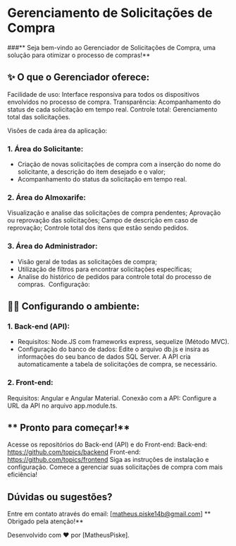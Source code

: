 # Gerenciamento de Solicitações de Compra
###** Seja bem-vindo ao Gerenciador de Solicitações de Compra, uma solução para otimizar o processo de compras!**

## ✨ O que o Gerenciador oferece:

Facilidade de uso: Interface responsiva para todos os dispositivos envolvidos no processo de compra.
Transparência: Acompanhamento do status de cada solicitação em tempo real.
Controle total: Gerenciamento total das solicitações.

Visões de cada área da aplicação:

### 1. Área do Solicitante:

- Criação de novas solicitações de compra com a inserção do nome do solicitante, a descrição do item
  desejado e o valor;
- Acompanhamento do status da solicitação em tempo real.

### 2. Área do Almoxarife:

Visualização e analise das solicitações de compra pendentes;
Aprovação ou reprovação das solicitações;
Campo de descrição em caso de reprovação;
Controle total dos itens que estão sendo pedidos.

### 3. Área do Administrador:

- Visão geral de todas as solicitações de compra;
- Utilização de filtros para encontrar solicitações específicas;
- Analise do histórico de pedidos para controle total do processo de compras.
️ Configuração:

## 👩‍💻 Configurando o ambiente:

### 1. Back-end (API):

- Requisitos: Node.JS com frameworks express, sequelize (Método MVC).
- Configuração do banco de dados:
Edite o arquivo db.js e insira as informações do seu banco de dados SQL Server.
A API cria automaticamente a tabela de solicitações de compra, se necessário.

### 2. Front-end:

Requisitos: Angular e Angular Material.
Conexão com a API:
Configure a URL da API no arquivo app.module.ts.

## ** Pronto para começar!**

Acesse os repositórios do Back-end (API) e do Front-end:
Back-end: https://github.com/topics/backend
Front-end: https://github.com/topics/frontend
Siga as instruções de instalação e configuração.
Comece a gerenciar suas solicitações de compra com mais eficiência!
️
## Dúvidas ou sugestões?

Entre em contato através do email: [matheus.piske14b@gmail.com]
** Obrigado pela atenção!**

Desenvolvido com ❤️ por [MatheusPiske].
